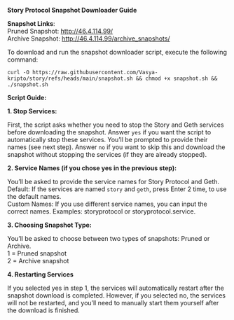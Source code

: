 **Story Protocol Snapshot Downloader Guide**

**Snapshot Links**:   
Pruned Snapshot: http://46.4.114.99/   
Archive Snapshot: http://46.4.114.99/archive_snapshots/   

To download and run the snapshot downloader script, execute the following command:  
```
curl -O https://raw.githubusercontent.com/Vasya-kripto/story/refs/heads/main/snapshot.sh && chmod +x snapshot.sh && ./snapshot.sh
```   

**Script Guide:** 

**1. Stop Services:**   

First, the script asks whether you need to stop the Story and Geth services before downloading the snapshot.
Answer `yes` if you want the script to automatically stop these services. You’ll be prompted to provide their names (see next step).
Answer `no` if you want to skip this and download the snapshot without stopping the services (if they are already stopped).

**2. Service Names (if you chose yes in the previous step):**   

You’ll be asked to provide the service names for Story Protocol and Geth.   
Default: If the services are named `story` and `geth`, press Enter 2 time, to use the default names.      
Custom Names: If you use different service names, you can input the correct names. Examples: storyprotocol or storyprotocol.service.  

**3. Choosing Snapshot Type:**   

You’ll be asked to choose between two types of snapshots: Pruned or Archive.   
1 = Pruned snapshot   
2 = Archive snapshot   

**4. Restarting Services**

If you selected yes in step 1, the services will automatically restart after the snapshot download is completed. However, if you selected no, the services will not be restarted, and you’ll need to manually start them yourself after the download is finished.

